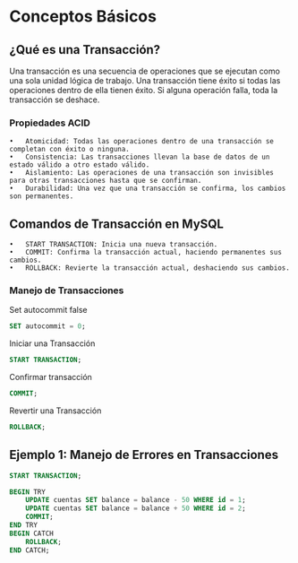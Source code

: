 # Conceptos Básicos

## ¿Qué es una Transacción?

Una transacción es una secuencia de operaciones que se ejecutan como una sola unidad lógica de trabajo. Una transacción tiene éxito si todas las operaciones dentro de ella tienen éxito. Si alguna operación falla, toda la transacción se deshace.

### Propiedades ACID

	•	Atomicidad: Todas las operaciones dentro de una transacción se completan con éxito o ninguna.
	•	Consistencia: Las transacciones llevan la base de datos de un estado válido a otro estado válido.
	•	Aislamiento: Las operaciones de una transacción son invisibles para otras transacciones hasta que se confirman.
	•	Durabilidad: Una vez que una transacción se confirma, los cambios son permanentes.

## Comandos de Transacción en MySQL

	•	START TRANSACTION: Inicia una nueva transacción.
	•	COMMIT: Confirma la transacción actual, haciendo permanentes sus cambios.
	•	ROLLBACK: Revierte la transacción actual, deshaciendo sus cambios.

###  Manejo de Transacciones

Set autocommit false
```sql
SET autocommit = 0;
```
Iniciar una Transacción
``` sql 
START TRANSACTION;
```

Confirmar transacción
```sql 
COMMIT;
```

Revertir una Transacción
```sql 
ROLLBACK; 
```

## Ejemplo 1: Manejo de Errores en Transacciones

```sql 
START TRANSACTION;

BEGIN TRY
    UPDATE cuentas SET balance = balance - 50 WHERE id = 1;
    UPDATE cuentas SET balance = balance + 50 WHERE id = 2;
    COMMIT;
END TRY
BEGIN CATCH
    ROLLBACK;
END CATCH;
```


